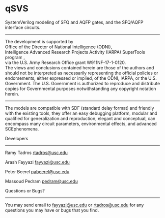 # qSVS

SystemVerilog modeling of SFQ and AQFP gates, and the SFQ/AQFP interface circuits.  

--------------------------------------------------------------------------------
The development is supported by                                                 
   Office of the Director of National Intelligence (ODNI),            
   Intelligence Advanced Research Projects Activity (IARPA) SuperTools program ,          
   via the U.S. Army Research Office grant W911NF-17-1-0120.          
   The views and conclusions contained herein are those of the authors and should not be interpreted as necessarily representing the official policies or endorsements, either expressed or implied, of the ODNI, IARPA, or the U.S. Government. The U.S. Government is authorized to reproduce and distribute copies for Governmental purposes notwithstanding any copyright notation herein.
							
--------------------------------------------------------------------------------

The models are compatible with SDF (standard delay format) and friendly with the existing tools, they offer an easy debugging platform, modular and qualified for generalization and reproduction, elegant and conceptual, can encompass many circuit parameters, environmental effects, and advanced SCEphenomena.



Developers
***********
Ramy Tadros <rtadros@usc.edu>

Arash Fayyazi <fayyazi@usc.edu>

Peter Beerel <pabeerel@usc.edu>

Massoud Pedram <pedram@usc.edu>



Questions or Bugs?
***********
You may send email to  <fayyazi@usc.edu> or <rtadros@usc.edu> for any questions you may have or bugs that you find.
